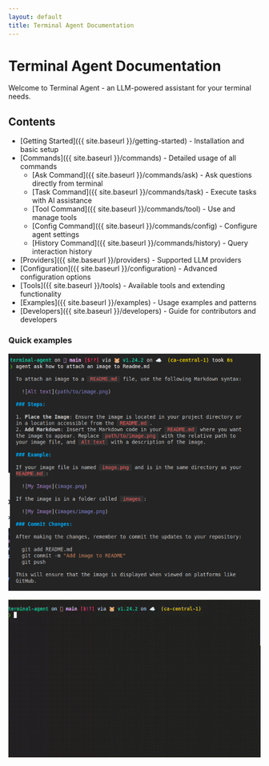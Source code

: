```yaml
---
layout: default
title: Terminal Agent Documentation
---
```


# Terminal Agent Documentation

Welcome to Terminal Agent - an LLM-powered assistant for your terminal needs.

## Contents

- [Getting Started]({{ site.baseurl }}/getting-started) - Installation and basic setup
- [Commands]({{ site.baseurl }}/commands) - Detailed usage of all commands
  - [Ask Command]({{ site.baseurl }}/commands/ask) - Ask questions directly from terminal
  - [Task Command]({{ site.baseurl }}/commands/task) - Execute tasks with AI assistance
  - [Tool Command]({{ site.baseurl }}/commands/tool) - Use and manage tools
  - [Config Command]({{ site.baseurl }}/commands/config) - Configure agent settings
  - [History Command]({{ site.baseurl }}/commands/history) - Query interaction history
- [Providers]({{ site.baseurl }}/providers) - Supported LLM providers
- [Configuration]({{ site.baseurl }}/configuration) - Advanced configuration options
- [Tools]({{ site.baseurl }}/tools) - Available tools and extending functionality
- [Examples]({{ site.baseurl }}/examples) - Usage examples and patterns
- [Developers]({{ site.baseurl }}/developers) - Guide for contributors and developers


### Quick examples

![answer to how to attach an image to Readme](/docs/assets/aa-how-to-attach-image.png)

![example of streaming in terminal](/docs/assets/stream-example.gif)